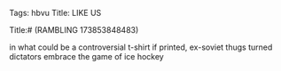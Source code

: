Tags: hbvu
Title: LIKE US
  
Title:# (RAMBLING 173853848483)  
  
in what could be a controversial t-shirt if printed, ex-soviet thugs turned dictators embrace the game of ice hockey
